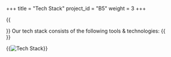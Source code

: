 +++
title = "Tech Stack"
project_id = "B5"
weight = 3
+++

{{<section title="Tech Stack">}}
Our tech stack consists of the following tools & technologies:
{{</section>}}

{{<image src="tech_stack.jpg" alt="Tech Stack">}}



